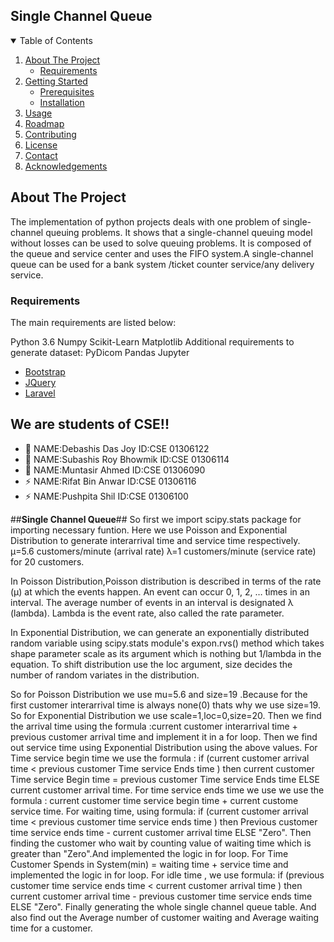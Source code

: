 ## Single Channel Queue


<!-- TABLE OF CONTENTS -->
<details open="open">
  <summary>Table of Contents</summary>
  <ol>
    <li>
      <a href="#about-the-project">About The Project</a>
      <ul>
        <li><a href="#Requirements">Requirements</a></li>
      </ul>
    </li>
    <li>
      <a href="#getting-started">Getting Started</a>
      <ul>
        <li><a href="#prerequisites">Prerequisites</a></li>
        <li><a href="#installation">Installation</a></li>
      </ul>
    </li>
    <li><a href="#usage">Usage</a></li>
    <li><a href="#roadmap">Roadmap</a></li>
    <li><a href="#contributing">Contributing</a></li>
    <li><a href="#license">License</a></li>
    <li><a href="#contact">Contact</a></li>
    <li><a href="#acknowledgements">Acknowledgements</a></li>
  </ol>
</details>

<!-- ABOUT THE PROJECT -->
## About The Project
The implementation of python projects deals with one problem of single-channel queuing problems. It shows that a single-channel queuing model without losses can be used to solve queuing problems. It is composed of the queue and service center and uses the FIFO system.A single-channel queue can be used for a bank system /ticket counter service/any delivery service.

### Requirements
The main requirements are listed below:

Python 3.6
Numpy
Scikit-Learn
Matplotlib Additional requirements to generate dataset:
PyDicom
Pandas
Jupyter


* [Bootstrap](https://getbootstrap.com)
* [JQuery](https://jquery.com)
* [Laravel](https://laravel.com)








## We are students of CSE!!

- 🔭 NAME:Debashis Das Joy      ID:CSE 01306122
- 👯 NAME:Subashis Roy Bhowmik  ID:CSE 01306114
- 🥅 NAME:Muntasir Ahmed        ID:CSE 01306090
- ⚡ NAME:Rifat Bin Anwar       ID:CSE 01306116
- ⚡ NAME:Pushpita Shil         ID:CSE 01306100



##**Single Channel Queue**##
So first we import scipy.stats package for importing necessary funtion.
Here we use Poisson and Exponential Distribution to generate interarrival time and service time respectively.
µ=5.6 customers/minute (arrival rate) λ=1 customers/minute (service rate) for 20 customers.

In Poisson Distribution,Poisson distribution is described in terms of the rate (μ) at which the events happen. 
An event can occur 0, 1, 2, … times in an interval. 
The average number of events in an interval is designated λ (lambda). Lambda is the event rate, also called the rate parameter.


In Exponential Distribution, we can generate an exponentially distributed random variable using scipy.stats module's expon.rvs() method which takes shape parameter scale as its argument which is nothing but 1/lambda in the equation. 
To shift distribution use the loc argument, size decides the number of random variates in the distribution.


So for Poisson Distribution we use mu=5.6 and size=19 .Because for the first customer interarrival time is always none(0) thats why we use size=19.
So for Exponential Distribution we use scale=1,loc=0,size=20.
Then we find the arrival time using the formula :current customer interarrival time + previous customer arrival time and implement it in a for loop.
Then we find out service time using Exponential Distribution using the above values.
For Time service begin time we use the formula : if (current customer arrival time < previous customer Time service Ends time ) then current customer Time service Begin time = previous customer Time service Ends time ELSE current customer arrival time.
For time service ends time we use we use the formula : current customer time service begin time + current custome service time.
For waiting time, using formula: if (current customer arrival time < previous customer time service ends time ) then Previous customer time service ends time - current customer arrival time ELSE "Zero".
Then finding the customer who wait by counting value of waiting time which is greater than "Zero".And implemented the logic in for loop.
For Time Customer Spends in System(min) = waiting time + service time and implemented the logic in for loop.
For idle time , we use formula: if (previous customer time service ends time < current customer arrival time ) then current customer arrival time - previous customer time service ends time ELSE "Zero".
Finally generating the whole single channel queue  table.
And also find out the Average number of customer waiting and Average waiting time for a customer.






